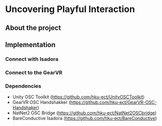 # Uncovering Playful Interaction

## About the project

## Implementation

### Connect with Isadora

### Connect to the GearVR


### Dependencies
* Unity OSC Toolkit (https://github.com/hku-ect/UnityOSCToolkit)
* GearVR OSC Handshakker (https://github.com/hku-ect/GearVR-OSC-Handshaker)
* NatNet2 OSC Bridge (https://github.com/hku-ect/NatNet2OSCbridge)
* BareConductive Isadora (https://github.com/hku-ect/BareConductive)

